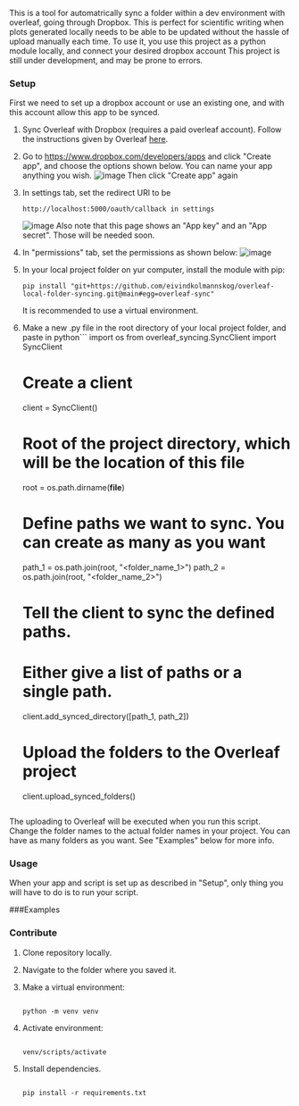 This is a tool for automatrically sync a folder within a dev environment with overleaf, going through Dropbox. This is perfect for scientific writing when plots generated locally needs to be able to be updated without the hassle of upload manually each time. To use it, you use this project as a python module locally, and connect your desired dropbox account 
This project is still under development, and may be prone to errors.

### Setup
First we need to set up a dropbox account or use an existing one, and with this account allow this app to be synced.
1. Sync Overleaf with Dropbox (requires a paid overleaf account). Follow the instructions given by Overleaf [here](https://www.overleaf.com/learn/how-to/Dropbox_Synchronization).
2. Go to https://www.dropbox.com/developers/apps and click "Create app", and choose the options shown below. You can name your app anything you wish.
   ![image](https://github.com/user-attachments/assets/26a07f75-4417-4f5c-9c90-f10a94424415)
   Then click "Create app" again

4. In settings tab, set the redirect URl to be
   ```
   http://localhost:5000/oauth/callback in settings
   ```
   ![image](https://github.com/user-attachments/assets/76c120ce-92ef-43d6-b3e4-bf62e5b65f57)
   Also note that this page shows an "App key" and an "App secret". Those will be needed soon.
6. In "permissions" tab, set the permissions as shown below:
   ![image](https://github.com/user-attachments/assets/5d5964fb-def3-4b0a-8076-7f3d64235d01)

7. In your local project folder on yur computer, install the module with pip:
   ```
   pip install "git+https://github.com/eivindkolmannskog/overleaf-local-folder-syncing.git@main#egg=overleaf-sync"
   ```
   It is recommended to use a virtual environment.

8. Make a new .py file in the root directory of your local project folder, and paste in
   python```
   import os
   from overleaf_syncing.SyncClient import SyncClient

   # Create a client
   client = SyncClient()

   # Root of the project directory, which will be the location of this file
   root = os.path.dirname(__file__)

   # Define paths we want to sync. You can create as many as you want
   path_1 = os.path.join(root, "<folder_name_1>")
   path_2 = os.path.join(root, "<folder_name_2>")

   # Tell the client to sync the defined paths.
   # Either give a list of paths or a single path.
   client.add_synced_directory([path_1, path_2])

   # Upload the folders to the Overleaf project
   client.upload_synced_folders()
   ```
The uploading to Overleaf will be executed when you run this script. Change the folder names to the actual folder names in your project. You can have as many folders as you want. See "Examples" below for more info.
   




### Usage
When your app and script is set up as described in "Setup", only thing you will have to do is to run your script.

###Examples

### Contribute
1. Clone repository locally.
2. Navigate to the folder where you saved it.
3. Make a virtual environment:
    ```

    python -m venv venv

    ```

4. Activate environment:
   ```

   venv/scripts/activate

   ```

6. Install dependencies.

   ```
   
   pip install -r requirements.txt
   
   ```
   





